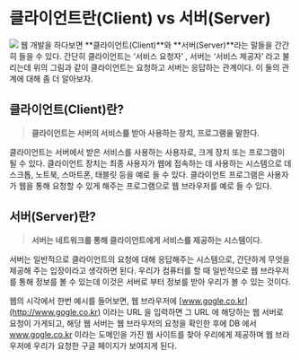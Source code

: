 클라이언트란(Client) vs 서버(Server)
===
<img src="https://velog.velcdn.com/images%2Fhahan%2Fpost%2Ffe7d4d71-45a8-401f-97c6-8c49df5c39fd%2Fimage.png">
웹 개발을 하다보면 **클라이언트(Client)**와 **서버(Server)**라는 말들을 간간히 들을 수 있다. 간단히 클라이언트는 ‘서비스 요청자’ , 서버는 ‘서비스 제공자’ 라고 불리는데 위의 그림과 같이 클라이언트는 요청하고 서버는 응답하는 관계이다. 이 둘의 관계에 대해 좀 더 알아보자.

## 클라이언트(Client)란?

> **클라이언트는 서버의 서비스를 받아 사용하는 장치, 프로그램을 말한다.**
> 

클라이언트는 서버에서 받은 서비스를 사용하는 사용자로, 크게 장치 또는 프로그램이 될 수 있다. 클라이언트 장치는 최종 사용자가 웹에 접속하는 데 사용하는 시스템으로 데스크톱, 노트북, 스마트폰, 태블릿 등을 예로 들 수 있다. 클라이언트 프로그램은 사용자가 웹을 통해 요청할 수 있게 해주는 프로그램으로 웹 브라우저를 예로 들 수 있다.

## 서버(Server)란?

> **서버는 네트워크를 통해 클라이언트에게 서비스를 제공하는 시스템이다.**
> 

서버는 일반적으로 클라이언트의 요청에 대해 응답해주는 시스템으로, 간단하게 무엇을 제공해 주는 입장이라고 생각하면 된다. 우리가 컴퓨터를 할 때 일반적으로 웹 브라우저를 통해 정보를 볼 수 있는데 이것은 서버로 부터 정보를 받아 우리가 볼 수 있는 것이다.

웹의 시각에서 한번 예시를 들어보면, 웹 브라우저에 [www.gogle.co.kr](http://www.gogle.co.kr) 이라는 URL 을 입력하면 그 URL 에 해당하는 웹 서버로 요청이 가게되고, 해당 웹 서버는 웹 브라우저의 요청을 확인한 후에 DB 에서 www.gogle.co.kr 이라는 도메인을 가진 웹 사이트를 찾아 우리에게 제공하며 웹 브라우저에 우리가 요청한 구글 페이지가 보여지게 된다.